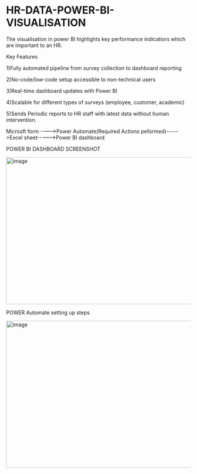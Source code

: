 # HR-DATA-POWER-BI-VISUALISATION

The visualisation in power BI highlights key performance indicatiors which are important to an HR.




Key Features


1)Fully automated pipeline from survey collection to dashboard reporting


2)No-code/low-code setup accessible to non-technical users


3)Real-time dashboard updates with Power BI


4)Scalable for different types of surveys (employee, customer, academic)


5)Sends Periodic reports to HR staff with latest data without human intervention.


Microsft form ---->Power Automate(Required Actions peformed)----->Excel sheet----->Power BI dashboard




POWER BI DASHBOARD SCREENSHOT




<img width="600" height="400" alt="image" src="https://github.com/user-attachments/assets/24f698af-12d7-4da9-8af6-82085b499702" />





POWER Automate setting up steps





<img width="600" height="400" alt="image" src="https://github.com/user-attachments/assets/59cb0672-7a8f-4a2a-943d-2632511042c8" />
